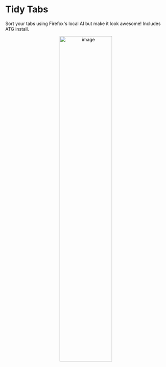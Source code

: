 # Tidy Tabs
Sort your tabs using Firefox's local AI but make it look awesome! Includes ATG install.
<p align="center">
  <img width="164" height="1020" alt="image" src="https://github.com/user-attachments/assets/88ca1f8c-182c-459b-8a7a-e596b8e833c0" />
</p>
